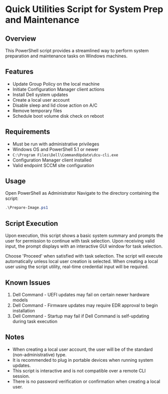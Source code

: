 # Quick Utilities Script for System Prep and Maintenance

## Overview

This PowerShell script provides a streamlined way to perform system preparation and maintenance tasks on Windows machines.

## Features

- Update Group Policy on the local machine
- Initiate Configuration Manager client actions
- Install Dell system updates
- Create a local user account
- Disable sleep and lid close action on A/C
- Remove temporary files
- Schedule boot volume disk check on reboot

## Requirements

- Must be run with administrative privileges
- Windows OS and PowerShell 5.1 or newer
- `C:\Program Files\Dell\CommandUpdate\dcu-cli.exe`
- Configuration Manager client installed
- Valid endpoint SCCM site configuration

## Usage

Open PowerShell as Administrator
Navigate to the directory containing the script:

   ```powershell
   .\Prepare-Image.ps1
   ```

## Script Execution

Upon execution, this script shows a basic system summary and prompts the user for permission to continue with task selection. Upon receiving valid input, the prompt displays with an interactive GUI window for task selection. 

Choose 'Proceed' when satisfied with task selection. The script will execute automatically unless local user creation is selected. When creating a local user using the script utility, real-time credential input will be required.

## Known Issues

1. Dell Command - UEFI updates may fail on certain newer hardware models
2. Dell Command - Firmware updates may require EDR approval to begin installation
3. Dell Command - Startup may fail if Dell Command is self-updating during task execution

## Notes
   
- When creating a local user account, the user will be of the standard (non-administrative) type.
- It is recommended to plug in portable devices when running system updates.
- This script is interactive and is not compatible over a remote CLI session.
- There is no password verification or confirmation when creating a local user.
